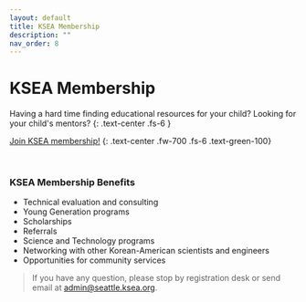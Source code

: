 ```yaml
---
layout: default
title: KSEA Membership
description: ""
nav_order: 8
---
```

# KSEA Membership

Having a hard time finding educational resources for your child? 
Looking for your child's mentors?
{: .text-center .fs-6 }

[Join KSEA membership!](https://www.ksea.org/signUp)
{: .text-center .fw-700 .fs-6 .text-green-100}

<br>

### KSEA Membership Benefits

* Technical evaluation and consulting
* Young Generation programs
* Scholarships
* Referrals
* Science and Technology programs
* Networking with other Korean-American scientists and engineers
* Opportunities for community services

> If you have any question, please stop by registration desk or send email at admin@seattle.ksea.org.